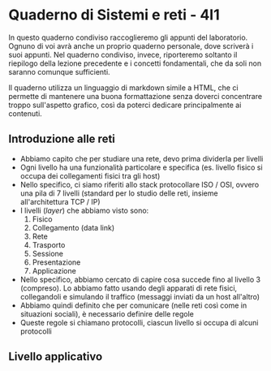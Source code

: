 # Quaderno di Sistemi e reti - 4I1
In questo quaderno condiviso raccoglieremo gli appunti del laboratorio. Ognuno di voi avrà anche un proprio quaderno personale, dove scriverà i suoi appunti. Nel quaderno condiviso, invece, riporteremo soltanto il riepilogo della lezione precedente e i concetti fondamentali, che da soli non saranno comunque sufficienti.

Il quaderno utilizza un linguaggio di markdown simile a HTML, che ci permette di mantenere una buona formattazione senza doverci concentrare troppo sull'aspetto grafico, così da poterci dedicare principalmente ai contenuti.

## Introduzione alle reti
- Abbiamo capito che per studiare una rete, devo prima dividerla per livelli
- Ogni livello ha una funzionalità particolare e specifica (es. livello fisico si occupa dei collegamenti fisici tra gli host)
- Nello specifico, ci siamo riferiti allo stack protocollare ISO / OSI, ovvero una pila di 7 livelli (standard per lo studio delle reti, insieme all'architettura TCP / IP)
- I livelli (_layer_) che abbiamo visto sono:
    1. Fisico
    2. Collegamento (data link)
    3. Rete
    4. Trasporto
    5. Sessione
    6. Presentazione
    7. Applicazione
- Nello specifico, abbiamo cercato di capire cosa succede fino al livello 3 (compreso). Lo abbiamo fatto usando degli apparati di rete fisici, collegandoli e simulando il traffico (messaggi inviati da un host all'altro)
- Abbiamo quindi definito che per comunicare (nelle reti così come in situazioni sociali), è necessario definire delle regole
- Queste regole si chiamano protocolli, ciascun livello si occupa di alcuni protocolli

## Livello applicativo
